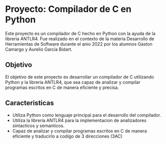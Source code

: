 # Proyecto: Compilador de C en Python

Este proyecto es un compilador de C hecho en Python con la ayuda de la libreria ANTLR4. Fue realizado en el contexto de la materia Desarrollo de Herramientas de Software durante el anio 2022 por los alumnos Gaston Camargo y Aurelio Garcia Bidart.

## Objetivo

El objetivo de este proyecto es desarrollar un compilador de C utilizando Python y la libreria ANTLR4, que sea capaz de analizar y compilar programas escritos en C de manera eficiente y precisa.

## Caracteristicas

- Utiliza Python como lenguaje principal para el desarrollo del compilador.
- Utiliza la libreria ANTLR4 para la implementacion de analizadores sintacticos y semanticos.
- Capaz de analizar y compilar programas escritos en C de manera eficiente y traducirlo a codigo de 3 direcciones (3AC)
